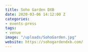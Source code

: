 ```yaml
---
title: Soho Garden DXB
date: 2020-03-06 14:12:00 Z
categories:
- events-press
tags:
- venue
image: "/uploads/SohoGarden.jpg"
website: https://sohogardendxb.com/
---
```



